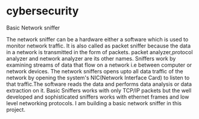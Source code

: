 # cybersecurity
Basic Network sniffer

The network sniffer can be a hardware either a software which is used to monitor network traffic.
It is also called as packet sniffer because the data in a network is transmitted in the form of packets.
packet analyzer,protocol analyzer and network analyzer are its other names.
Sniffers work by examining streams of data that flow on a network i.e between computer or network devices.
The network sniffers opens upto all data traffic of the network by opening the system's NIC(Network Interface Card) to listen to that traffic.The software reads the data and 
performs data analysis or data extraction on it.
Basic Sniffers works with only TCP/IP packets but the well developed and sophisticated sniffers works with ethernet frames and low level networking protocols.
I am building a basic network sniffer in this project.
